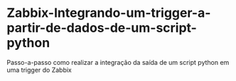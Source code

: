 # Zabbix-Integrando-um-trigger-a-partir-de-dados-de-um-script-python
Passo-a-passo como realizar a integração da saída de um script python em uma trigger do Zabbix
